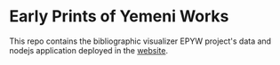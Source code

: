 # Early Prints of Yemeni Works
This repo contains the bibliographic visualizer EPYW project's data and nodejs application deployed in the [website](https://epyw.glitch.me).

